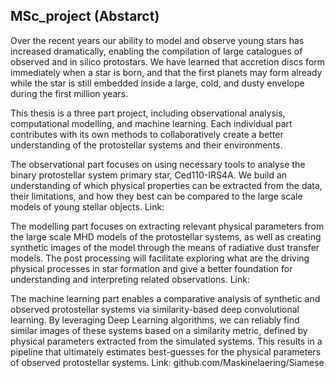 ## MSc_project (Abstarct)
Over the recent years our ability to model and observe young stars has increased dramatically, enabling the compilation of large catalogues of observed and in silico protostars. We have learned that accretion discs form immediately when a star is born, and that the first planets may form already while the star is still embedded inside a large, cold, and dusty envelope during the first million years.

This thesis is a three part project, including observational analysis, computational modelling, and machine learning. Each individual part contributes with its own methods to collaboratively create a better understanding of the protostellar systems and their environments. 

The observational part focuses on using necessary tools to analyse the binary protostellar system primary star, Ced110-IRS4A. We build an understanding of which physical properties can be extracted from the data, their limitations, and how they best can be compared to the large scale models of young stellar objects.
Link:

The modelling part focuses on extracting relevant physical parameters from the large scale MHD models of the protostellar systems, as well as creating synthetic images of the model through the means of radiative dust transfer models. The post processing will facilitate exploring what are the driving physical processes in star formation and give a better foundation for understanding and interpreting related observations.
Link:

The machine learning part enables a comparative analysis of synthetic and observed protostellar systems via similarity-based deep convolutional learning. By leveraging Deep Learning algorithms, we can reliably find similar images of these systems based on a similarity metric, defined by physical parameters extracted from the simulated systems. This results in a pipeline that ultimately estimates best-guesses for the physical parameters of observed protostellar systems.
Link: github.com/Maskinelaering/Siamese

